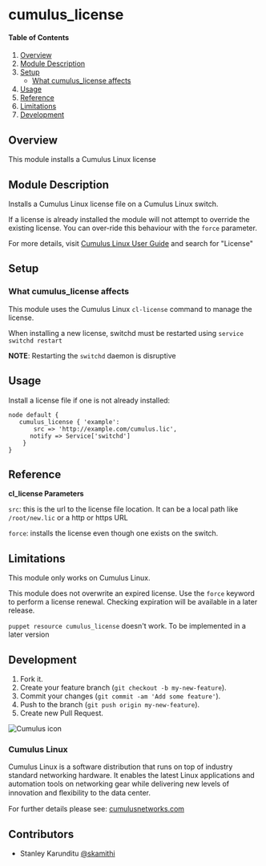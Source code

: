 # cumulus_license

#### Table of Contents

1. [Overview](#overview)
2. [Module Description](#module-description)
3. [Setup](#setup)
    * [What cumulus_license affects](#what-cumulus_license-affects)
4. [Usage](#usage)
5. [Reference](#reference)
5. [Limitations](#limitations)
6. [Development](#development)

## Overview

This module installs a Cumulus Linux license

## Module Description

Installs a Cumulus Linux license file on a Cumulus Linux switch.

If a license is already installed  the module will not attempt to override the existing license. You can over-ride this behaviour with the `force` parameter.

For more details, visit [Cumulus Linux User Guide](http://docs.cumulusnetworks.com) and search for "License"

## Setup

### What cumulus_license affects

This module uses the Cumulus Linux `cl-license` command to manage the license.

When installing a new license, switchd must be restarted using ``service switchd restart``

**NOTE**: 
Restarting the `switchd` daemon is disruptive


## Usage

Install a license file if one is not already installed:

```
node default {
   cumulus_license { 'example':
	   src => 'http://example.com/cumulus.lic',
	  notify => Service['switchd'] 
	}
}
```

## Reference

**cl_license Parameters**
 
   `src`: this is the url to the license file location. It can be a local path like `/root/new.lic` or a http or https URL
   
   `force`: installs the license even though one exists on the switch.

## Limitations

This module only works on Cumulus Linux.

This module does not overwrite an expired license. Use the `force` keyword to perform a license renewal. Checking expiration will be available in a later release.

`puppet resource cumulus_license` doesn't work. To be implemented in a later version

## Development

1. Fork it.
2. Create your feature branch (`git checkout -b my-new-feature`).
3. Commit your changes (`git commit -am 'Add some feature'`).
4. Push to the branch (`git push origin my-new-feature`).
5. Create new Pull Request.


![Cumulus icon](http://cumulusnetworks.com/static/cumulus/img/logo_2014.png)

### Cumulus Linux

Cumulus Linux is a software distribution that runs on top of industry standard networking hardware. It enables the latest Linux applications and automation tools on networking gear while delivering new levels of innovation and ﬂexibility to the data center.

For further details please see: [cumulusnetworks.com](http://www.cumulusnetworks.com)

## Contributors

- Stanley Karunditu [@skamithi](https://github.com/skamithi)
